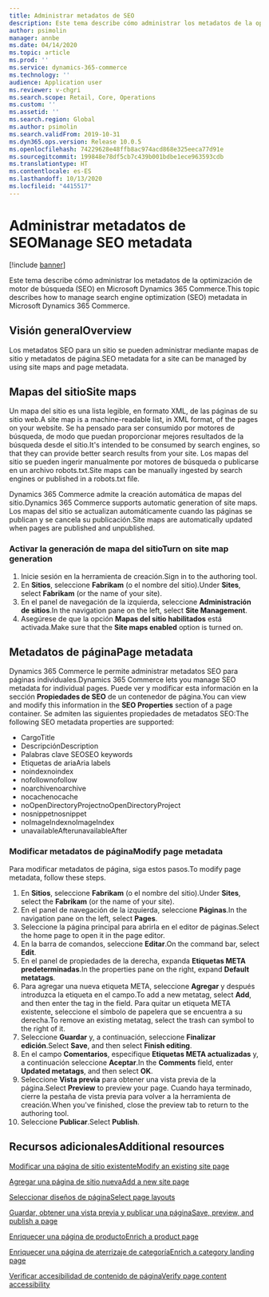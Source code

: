 ```yaml
---
title: Administrar metadatos de SEO
description: Este tema describe cómo administrar los metadatos de la optimización de motor de búsqueda (SEO) en Microsoft Dynamics 365 Commerce.
author: psimolin
manager: annbe
ms.date: 04/14/2020
ms.topic: article
ms.prod: ''
ms.service: dynamics-365-commerce
ms.technology: ''
audience: Application user
ms.reviewer: v-chgri
ms.search.scope: Retail, Core, Operations
ms.custom: ''
ms.assetid: ''
ms.search.region: Global
ms.author: psimolin
ms.search.validFrom: 2019-10-31
ms.dyn365.ops.version: Release 10.0.5
ms.openlocfilehash: 74229628e48ffb8ac974acd868e325eeca77d91e
ms.sourcegitcommit: 199848e78df5cb7c439b001bdbe1ece963593cdb
ms.translationtype: HT
ms.contentlocale: es-ES
ms.lasthandoff: 10/13/2020
ms.locfileid: "4415517"
---
```

# <a name="manage-seo-metadata"></a><span data-ttu-id="f0cd2-103">Administrar metadatos de SEO</span><span class="sxs-lookup"><span data-stu-id="f0cd2-103">Manage SEO metadata</span></span>


[!include [banner](includes/banner.md)]

<span data-ttu-id="f0cd2-104">Este tema describe cómo administrar los metadatos de la optimización de motor de búsqueda (SEO) en Microsoft Dynamics 365 Commerce.</span><span class="sxs-lookup"><span data-stu-id="f0cd2-104">This topic describes how to manage search engine optimization (SEO) metadata in Microsoft Dynamics 365 Commerce.</span></span>

## <a name="overview"></a><span data-ttu-id="f0cd2-105">Visión general</span><span class="sxs-lookup"><span data-stu-id="f0cd2-105">Overview</span></span>

<span data-ttu-id="f0cd2-106">Los metadatos SEO para un sitio se pueden administrar mediante mapas de sitio y metadatos de página.</span><span class="sxs-lookup"><span data-stu-id="f0cd2-106">SEO metadata for a site can be managed by using site maps and page metadata.</span></span>
    
## <a name="site-maps"></a><span data-ttu-id="f0cd2-107">Mapas del sitio</span><span class="sxs-lookup"><span data-stu-id="f0cd2-107">Site maps</span></span>

<span data-ttu-id="f0cd2-108">Un mapa del sitio es una lista legible, en formato XML, de las páginas de su sitio web.</span><span class="sxs-lookup"><span data-stu-id="f0cd2-108">A site map is a machine-readable list, in XML format, of the pages on your website.</span></span> <span data-ttu-id="f0cd2-109">Se ha pensado para ser consumido por motores de búsqueda, de modo que puedan proporcionar mejores resultados de la búsqueda desde el sitio.</span><span class="sxs-lookup"><span data-stu-id="f0cd2-109">It's intended to be consumed by search engines, so that they can provide better search results from your site.</span></span> <span data-ttu-id="f0cd2-110">Los mapas del sitio se pueden ingerir manualmente por motores de búsqueda o publicarse en un archivo robots.txt.</span><span class="sxs-lookup"><span data-stu-id="f0cd2-110">Site maps can be manually ingested by search engines or published in a robots.txt file.</span></span>

<span data-ttu-id="f0cd2-111">Dynamics 365 Commerce admite la creación automática de mapas del sitio.</span><span class="sxs-lookup"><span data-stu-id="f0cd2-111">Dynamics 365 Commerce supports automatic generation of site maps.</span></span> <span data-ttu-id="f0cd2-112">Los mapas del sitio se actualizan automáticamente cuando las páginas se publican y se cancela su publicación.</span><span class="sxs-lookup"><span data-stu-id="f0cd2-112">Site maps are automatically updated when pages are published and unpublished.</span></span>

### <a name="turn-on-site-map-generation"></a><span data-ttu-id="f0cd2-113">Activar la generación de mapa del sitio</span><span class="sxs-lookup"><span data-stu-id="f0cd2-113">Turn on site map generation</span></span>

1. <span data-ttu-id="f0cd2-114">Inicie sesión en la herramienta de creación.</span><span class="sxs-lookup"><span data-stu-id="f0cd2-114">Sign in to the authoring tool.</span></span>
1. <span data-ttu-id="f0cd2-115">En **Sitios**, seleccione **Fabrikam** (o el nombre del sitio).</span><span class="sxs-lookup"><span data-stu-id="f0cd2-115">Under **Sites**, select **Fabrikam** (or the name of your site).</span></span>
1. <span data-ttu-id="f0cd2-116">En el panel de navegación de la izquierda, seleccione **Administración de sitios**.</span><span class="sxs-lookup"><span data-stu-id="f0cd2-116">In the navigation pane on the left, select **Site Management**.</span></span>
1. <span data-ttu-id="f0cd2-117">Asegúrese de que la opción **Mapas del sitio habilitados** está activada.</span><span class="sxs-lookup"><span data-stu-id="f0cd2-117">Make sure that the **Site maps enabled** option is turned on.</span></span>

## <a name="page-metadata"></a><span data-ttu-id="f0cd2-118">Metadatos de página</span><span class="sxs-lookup"><span data-stu-id="f0cd2-118">Page metadata</span></span>

<span data-ttu-id="f0cd2-119">Dynamics 365 Commerce le permite administrar metadatos SEO para páginas individuales.</span><span class="sxs-lookup"><span data-stu-id="f0cd2-119">Dynamics 365 Commerce lets you manage SEO metadata for individual pages.</span></span> <span data-ttu-id="f0cd2-120">Puede ver y modificar esta información en la sección **Propiedades de SEO** de un contenedor de página.</span><span class="sxs-lookup"><span data-stu-id="f0cd2-120">You can view and modify this information in the **SEO Properties** section of a page container.</span></span> <span data-ttu-id="f0cd2-121">Se admiten las siguientes propiedades de metadatos SEO:</span><span class="sxs-lookup"><span data-stu-id="f0cd2-121">The following SEO metadata properties are supported:</span></span>

- <span data-ttu-id="f0cd2-122">Cargo</span><span class="sxs-lookup"><span data-stu-id="f0cd2-122">Title</span></span>
- <span data-ttu-id="f0cd2-123">Descripción</span><span class="sxs-lookup"><span data-stu-id="f0cd2-123">Description</span></span>
- <span data-ttu-id="f0cd2-124">Palabras clave SEO</span><span class="sxs-lookup"><span data-stu-id="f0cd2-124">SEO keywords</span></span>
- <span data-ttu-id="f0cd2-125">Etiquetas de aria</span><span class="sxs-lookup"><span data-stu-id="f0cd2-125">Aria labels</span></span>
- <span data-ttu-id="f0cd2-126">noindex</span><span class="sxs-lookup"><span data-stu-id="f0cd2-126">noindex</span></span>
- <span data-ttu-id="f0cd2-127">nofollow</span><span class="sxs-lookup"><span data-stu-id="f0cd2-127">nofollow</span></span>
- <span data-ttu-id="f0cd2-128">noarchive</span><span class="sxs-lookup"><span data-stu-id="f0cd2-128">noarchive</span></span>
- <span data-ttu-id="f0cd2-129">nocache</span><span class="sxs-lookup"><span data-stu-id="f0cd2-129">nocache</span></span>
- <span data-ttu-id="f0cd2-130">noOpenDirectoryProject</span><span class="sxs-lookup"><span data-stu-id="f0cd2-130">noOpenDirectoryProject</span></span>
- <span data-ttu-id="f0cd2-131">nosnippet</span><span class="sxs-lookup"><span data-stu-id="f0cd2-131">nosnippet</span></span>
- <span data-ttu-id="f0cd2-132">noImageIndex</span><span class="sxs-lookup"><span data-stu-id="f0cd2-132">noImageIndex</span></span>
- <span data-ttu-id="f0cd2-133">unavailableAfter</span><span class="sxs-lookup"><span data-stu-id="f0cd2-133">unavailableAfter</span></span>

### <a name="modify-page-metadata"></a><span data-ttu-id="f0cd2-134">Modificar metadatos de página</span><span class="sxs-lookup"><span data-stu-id="f0cd2-134">Modify page metadata</span></span>

<span data-ttu-id="f0cd2-135">Para modificar metadatos de página, siga estos pasos.</span><span class="sxs-lookup"><span data-stu-id="f0cd2-135">To modify page metadata, follow these steps.</span></span>

1. <span data-ttu-id="f0cd2-136">En **Sitios**, seleccione **Fabrikam** (o el nombre del sitio).</span><span class="sxs-lookup"><span data-stu-id="f0cd2-136">Under **Sites**, select the **Fabrikam** (or the name of your site).</span></span>
1. <span data-ttu-id="f0cd2-137">En el panel de navegación de la izquierda, seleccione **Páginas**.</span><span class="sxs-lookup"><span data-stu-id="f0cd2-137">In the navigation pane on the left, select **Pages**.</span></span>
1. <span data-ttu-id="f0cd2-138">Seleccione la página principal para abrirla en el editor de páginas.</span><span class="sxs-lookup"><span data-stu-id="f0cd2-138">Select the home page to open it in the page editor.</span></span>
1. <span data-ttu-id="f0cd2-139">En la barra de comandos, seleccione **Editar**.</span><span class="sxs-lookup"><span data-stu-id="f0cd2-139">On the command bar, select **Edit**.</span></span>
1. <span data-ttu-id="f0cd2-140">En el panel de propiedades de la derecha, expanda **Etiquetas META predeterminadas**.</span><span class="sxs-lookup"><span data-stu-id="f0cd2-140">In the properties pane on the right, expand **Default metatags**.</span></span>
1. <span data-ttu-id="f0cd2-141">Para agregar una nueva etiqueta META, seleccione **Agregar** y después introduzca la etiqueta en el campo.</span><span class="sxs-lookup"><span data-stu-id="f0cd2-141">To add a new metatag, select **Add**, and then enter the tag in the field.</span></span> <span data-ttu-id="f0cd2-142">Para quitar un etiqueta META existente, seleccione el símbolo de papelera que se encuentra a su derecha.</span><span class="sxs-lookup"><span data-stu-id="f0cd2-142">To remove an existing metatag, select the trash can symbol to the right of it.</span></span>
1. <span data-ttu-id="f0cd2-143">Seleccione **Guardar** y, a continuación, seleccione **Finalizar edición**.</span><span class="sxs-lookup"><span data-stu-id="f0cd2-143">Select **Save**, and then select **Finish editing**.</span></span>
1. <span data-ttu-id="f0cd2-144">En el campo **Comentarios**, especifique **Etiquetas META actualizadas** y, a continuación seleccione **Aceptar**.</span><span class="sxs-lookup"><span data-stu-id="f0cd2-144">In the **Comments** field, enter **Updated metatags**, and then select **OK**.</span></span>
1. <span data-ttu-id="f0cd2-145">Seleccione **Vista previa** para obtener una vista previa de la página.</span><span class="sxs-lookup"><span data-stu-id="f0cd2-145">Select **Preview** to preview your page.</span></span> <span data-ttu-id="f0cd2-146">Cuando haya terminado, cierre la pestaña de vista previa para volver a la herramienta de creación.</span><span class="sxs-lookup"><span data-stu-id="f0cd2-146">When you've finished, close the preview tab to return to the authoring tool.</span></span>
1. <span data-ttu-id="f0cd2-147">Seleccione **Publicar**.</span><span class="sxs-lookup"><span data-stu-id="f0cd2-147">Select **Publish**.</span></span>

## <a name="additional-resources"></a><span data-ttu-id="f0cd2-148">Recursos adicionales</span><span class="sxs-lookup"><span data-stu-id="f0cd2-148">Additional resources</span></span>

[<span data-ttu-id="f0cd2-149">Modificar una página de sitio existente</span><span class="sxs-lookup"><span data-stu-id="f0cd2-149">Modify an existing site page</span></span>](modify-existing-page.md)

[<span data-ttu-id="f0cd2-150">Agregar una página de sitio nueva</span><span class="sxs-lookup"><span data-stu-id="f0cd2-150">Add a new site page</span></span>](add-new-page.md)

[<span data-ttu-id="f0cd2-151">Seleccionar diseños de página</span><span class="sxs-lookup"><span data-stu-id="f0cd2-151">Select page layouts</span></span>](select-page-layouts.md)

[<span data-ttu-id="f0cd2-152">Guardar, obtener una vista previa y publicar una página</span><span class="sxs-lookup"><span data-stu-id="f0cd2-152">Save, preview, and publish a page</span></span>](save-preview-publish-page.md)

[<span data-ttu-id="f0cd2-153">Enriquecer una página de producto</span><span class="sxs-lookup"><span data-stu-id="f0cd2-153">Enrich a product page</span></span>](enrich-product-page.md)

[<span data-ttu-id="f0cd2-154">Enriquecer una página de aterrizaje de categoría</span><span class="sxs-lookup"><span data-stu-id="f0cd2-154">Enrich a category landing page</span></span>](enrich-category-page.md)

[<span data-ttu-id="f0cd2-155">Verificar accesibilidad de contenido de página</span><span class="sxs-lookup"><span data-stu-id="f0cd2-155">Verify page content accessibility</span></span>](verify-accessibility.md)
